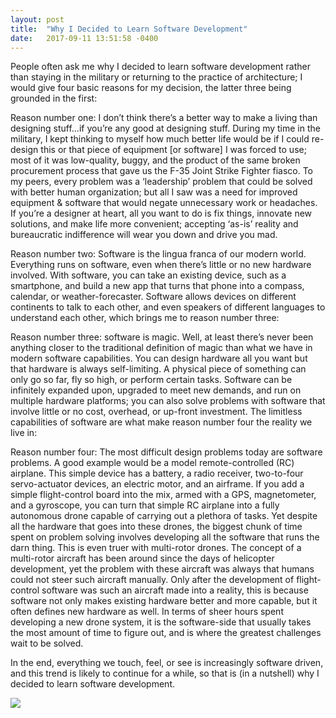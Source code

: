 ```yaml
---
layout: post
title:  "Why I Decided to Learn Software Development"
date:   2017-09-11 13:51:58 -0400
---
```



People often ask me why I decided to learn software development rather than staying in the military or returning to the practice of architecture; I would give four basic reasons for my decision, the latter three being grounded in the first:

Reason number one: I don’t think there’s a better way to make a living than designing stuff…if you’re any good at designing stuff.  During my time in the military, I kept thinking to myself how much better life would be if I could re-design this or that piece of equipment [or software] I was forced to use; most of it was low-quality, buggy, and the product of the same broken procurement process that gave us the F-35 Joint Strike Fighter fiasco.  To my peers, every problem was a ‘leadership’ problem that could be solved with better human organization; but all I saw was a need for improved equipment & software that would negate unnecessary work or headaches.  If you’re a designer at heart, all you want to do is fix things, innovate new solutions, and make life more convenient; accepting ‘as-is’ reality and bureaucratic indifference will wear you down and drive you mad. 

Reason number two: Software is the lingua franca of our modern world.  Everything runs on software, even when there’s little or no new hardware involved.  With software, you can take an existing device, such as a smartphone, and build a new app that turns that phone into a compass, calendar, or weather-forecaster.  Software allows devices on different continents to talk to each other, and even speakers of different languages to understand each other, which brings me to reason number three:

Reason number three: software is magic.  Well, at least there’s never been anything closer to the traditional definition of magic than what we have in modern software capabilities.  You can design hardware all you want but that hardware is always self-limiting.  A physical piece of something can only go so far, fly so high, or perform certain tasks.  Software can be infinitely expanded upon, upgraded to meet new demands, and run on multiple hardware platforms; you can also solve problems with software that involve little or no cost, overhead, or up-front investment.  The limitless capabilities of software are what make reason number four the reality we live in:

Reason number four: The most difficult design problems today are software problems.  A good example would be a model remote-controlled (RC) airplane.  This simple device has a battery, a radio receiver, two-to-four servo-actuator devices, an electric motor, and an airframe.  If you add a simple flight-control board into the mix, armed with a GPS, magnetometer, and a gyroscope, you can turn that simple RC airplane into a fully autonomous drone capable of carrying out a plethora of tasks.  Yet despite all the hardware that goes into these drones, the biggest chunk of time spent on problem solving involves developing all the software that runs the darn thing.  This is even truer with multi-rotor drones.  The concept of a multi-rotor aircraft has been around since the days of helicopter development, yet the problem with these aircraft was always that humans could not steer such aircraft manually.  Only after the development of flight-control software was such an aircraft made into a reality, this is because software not only makes existing hardware better and more capable, but it often defines new hardware as well.  In terms of sheer hours spent developing a new drone system, it is the software-side that usually takes the most amount of time to figure out, and is where the greatest challenges wait to be solved.

In the end, everything we touch, feel, or see is increasingly software driven, and this trend is likely to continue for a while, so that is (in a nutshell) why I decided to learn software development.

![](https://github.com/Richard-Burd/blog_graphics/blob/master/network_detail.jpg)

